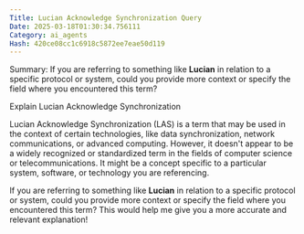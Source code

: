 ```yaml
---
Title: Lucian Acknowledge Synchronization Query
Date: 2025-03-18T01:30:34.756111
Category: ai_agents
Hash: 420ce08cc1c6918c5872ee7eae50d119
---
```

Summary: If you are referring to something like **Lucian** in relation to a specific protocol or system, could you provide more context or specify the field where you encountered this term?

Explain Lucian Acknowledge Synchronization

Lucian Acknowledge Synchronization (LAS) is a term that may be used in the context of certain technologies, like data synchronization, network communications, or advanced computing. However, it doesn't appear to be a widely recognized or standardized term in the fields of computer science or telecommunications. It might be a concept specific to a particular system, software, or technology you are referencing.

If you are referring to something like **Lucian** in relation to a specific protocol or system, could you provide more context or specify the field where you encountered this term? This would help me give you a more accurate and relevant explanation!